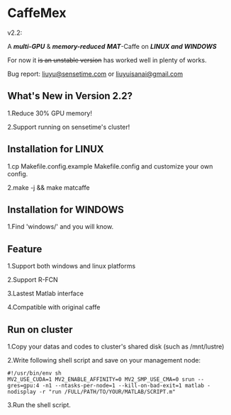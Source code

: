 # CaffeMex 
v2.2: 

A ___multi-GPU___ & ___memory-reduced___ ___MAT___-Caffe on ___LINUX and WINDOWS___

For now it ~~is an unstable version~~ has worked well in plenty of works.

Bug report: liuyu@sensetime.com or liuyuisanai@gmail.com
## What's New in Version 2.2?

1.Reduce 30% GPU memory!

2.Support running on sensetime's cluster!

## Installation for LINUX

1.cp Makefile.config.example Makefile.config and customize your own config.

2.make -j && make matcaffe
## Installation for WINDOWS

1.Find 'windows/' and you will know.
## Feature

1.Support both windows and linux platforms

2.Support R-FCN

3.Lastest Matlab interface

4.Compatible with original caffe

## Run on cluster

1.Copy your datas and codes to cluster's shared disk (such as /mnt/lustre)

2.Write following shell script and save on your management node:

```
#!/usr/bin/env sh
MV2_USE_CUDA=1 MV2_ENABLE_AFFINITY=0 MV2_SMP_USE_CMA=0 srun --gres=gpu:4 -n1 --ntasks-per-node=1 --kill-on-bad-exit=1 matlab -nodisplay -r "run /FULL/PATH/TO/YOUR/MATLAB/SCRIPT.m"

```


3.Run the shell script.
